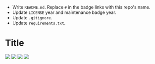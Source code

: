 * Write `README.md`. Replace `#` in the badge links with this repo's name.
* Update `LICENSE` year and maintenance badge year.
* Update `.gitignore`.
* Update `requirements.txt`.

# Title
<a href="https://github.com/adam-rumpf/#/search?l=python"><img src="https://img.shields.io/badge/language-python-blue?logo=python&logoColor=white"/></a> <a href="https://github.com/adam-rumpf/#/releases"><img src="https://img.shields.io/github/v/release/adam-rumpf/#"/></a> <a href="https://github.com/adam-rumpf/#/blob/main/LICENSE"><img src="https://img.shields.io/github/license/adam-rumpf/#"/></a> <a href="https://github.com/adam-rumpf/#/commits/main"><img src="https://img.shields.io/maintenance/yes/2021"/></a>
